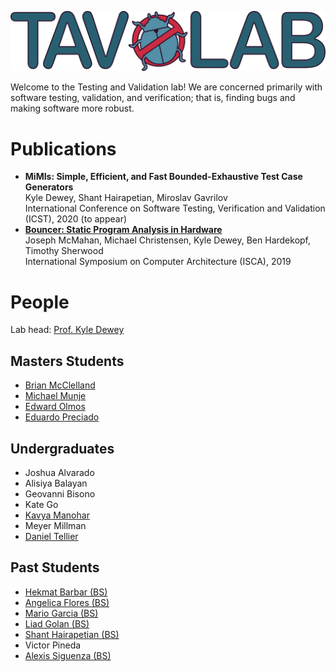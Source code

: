 ![logo](colour_500.png)

Welcome to the Testing and Validation lab!
We are concerned primarily with software testing, validation, and verification; that is, finding bugs and making software more robust.

# Publications

<ul>
  <li>
    <b>
      MiMIs: Simple, Efficient, and Fast Bounded-Exhaustive Test Case Generators
    </b>
    <br />
    Kyle Dewey, Shant Hairapetian, Miroslav Gavrilov
    <br />
    International Conference on Software Testing, Verification and Validation (ICST), 2020 (to appear)
  </li>
  <li>
    <b>
      <a href="https://dl.acm.org/citation.cfm?id=3322256">
        Bouncer: Static Program Analysis in Hardware
      </a>
    </b>
    <br />
    Joseph McMahan, Michael Christensen, Kyle Dewey, Ben Hardekopf, Timothy Sherwood
    <br />
    International Symposium on Computer Architecture (ISCA), 2019
  </li>
</ul>

# People

Lab head: [Prof. Kyle Dewey](https://kyledewey.github.io/)

## Masters Students ##

- [Brian McClelland](https://github.com/bmcclelland)
- [Michael Munje](https://michaelmunje.com/about/)
- [Edward Olmos](https://www.linkedin.com/in/edward-olmos/)
- [Eduardo Preciado](https://www.linkedin.com/in/eduardopreciado/)

## Undergraduates ##

- Joshua Alvarado
- Alisiya Balayan
- Geovanni Bisono
- Kate Go
- [Kavya Manohar](https://github.com/Kavya-Manohar)
- Meyer Millman
- [Daniel Tellier](https://www.linkedin.com/in/daniel-tellier-210ab3a4/)

## Past Students ##

- [Hekmat Barbar (BS)](https://www.linkedin.com/in/hekmat-barbar-26652282/)
- [Angelica Flores (BS)](https://www.linkedin.com/in/angelicagflores/)
- [Mario Garcia (BS)](https://www.linkedin.com/in/mario-garcia-61a222171/)
- [Liad Golan (BS)](https://www.linkedin.com/in/liadgolan/)
- [Shant Hairapetian (BS)](https://www.linkedin.com/in/shant-hairapetian-27b498166/)
- Victor Pineda
- [Alexis Siguenza (BS)](https://www.linkedin.com/in/alexis-siguenza-763bb0172/)
